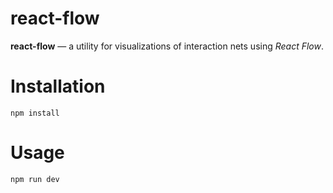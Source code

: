 # react-flow

**react-flow** — a utility for visualizations of interaction nets using *React Flow*.

# Installation

```shell
npm install
```

# Usage

```shell
npm run dev
```
